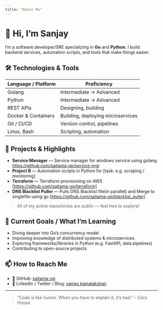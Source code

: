 ```yaml
---
title: “About Me”
---
```


# 👋 Hi, I’m Sanjay

I’m a software developer/SRE specializing in **Go** and **Python**. I build backend services, automation scripts, and tools that make things easier.

## 🛠 Technologies & Tools

| Language / Platform | Proficiency |
|---------------------|-------------|
| Golang              | Intermediate → Advanced |
| Python              | Intermediate → Advanced |
| REST APIs           | Designing, building |
| Docker & Containers | Building, deploying microservices |
| Git / CI/CD         | Version control, pipelines |
| Linux, Bash         | Scripting, automation |

## 🔭 Projects & Highlights

- **Service Manager** — Service manager for windows service using golang https://github.com/saitama-op/service-mgr
- **Project B** — Automation scripts in Python for [task: e.g. scraping / monitoring]  
- **Terraform** — Terraform provisioning on AWS [https://github.com/saitama-op/terraform]
- **DNS Blacklist Puller** — Pulls DNS Blacklist file(in parallel) and Merge to singlefile using go [https://github.com/saitama-op/blacklist_puller]

> All of my active repositories are public — feel free to explore!  

## 🌱 Current Goals / What I’m Learning

- Diving deeper into Go’s concurrency model  
- Improving knowledge of distributed systems & microservices  
- Exploring frameworks/libraries in Python (e.g. FastAPI, data pipelines)  
- Contributing to open-source projects  

## 📫 How to Reach Me

- 🔹 GitHub: [saitama-op](https://github.com/saitama-op)  
- 🔹 LinkedIn / Twitter / Blog: [sanjay kamalakshan](https://www.linkedin.com/in/sanjay-kamalakshan-6531b516) 

---

> “Code is like humor. When you have to explain it, it’s bad.” – Cory House
